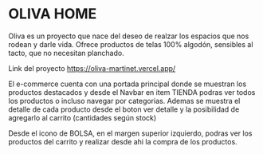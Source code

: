 # OLIVA HOME

Oliva es un proyecto que nace del deseo de realzar los espacios que nos rodean y darle vida. Ofrece productos de telas 100% algodón, sensibles al tacto, que no necesitan planchado.

Link del proyecto https://oliva-martinet.vercel.app/

El e-commerce cuenta con una portada principal donde se muestran los productos destacados y desde el Navbar en item TIENDA podras ver todos los productos o incluso navegar por categorias. Ademas se muestra el detalle de cada producto desde el boton ver detalle y la posibilidad de agregarlo al carrito (cantidades según stock)

Desde el icono de BOLSA, en el margen superior izquierdo, podras ver los productos del carrito y realizar desde ahi la compra de los productos.
